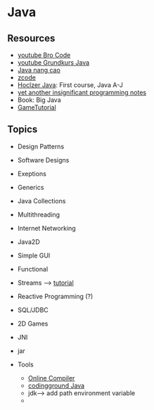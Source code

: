 # Java

## Resources
* [youtube Bro Code](https://www.youtube.com/watch?v=LEJ1kGHSXdA&list=PLZPZq0r_RZOMhCAyywfnYLlrjiVOkdAI1&index=83)
* [youtube Grundkurs Java](https://www.youtube.com/watch?v=HtHIcrgJuwQ&list=RDCMUCPaUjOPs59pdlkSRDdJ6ZDQ&index=9)
* [Java nang cao](https://www.youtube.com/watch?v=KtlbQYgD60s&list=PLMPBVRu4TjAxXA5KuqKFU7gwGiucyif_r&index=13)
* [zcode](https://zetcode.com/all/#java)
* [Hoclzer Java](https://globalsoftwaresupport.teachable.com/courses): First course, Java A-J
* [yet another insignificant programming notes](https://www3.ntu.edu.sg/home/ehchua/programming/index.html)
* Book: Big Java
* [GameTutorial](https://gametutorial.bozjatorium.com/tutorials)

## Topics
* Design Patterns
* Software Designs
* Exeptions
* Generics
* Java Collections
* Multithreading 
* Internet Networking
* Java2D
* Simple GUI
* Functional 
* Streams --> [tutorial](https://www.youtube.com/watch?v=t1-YZ6bF-g0)
* Reactive Programming (?)
* SQL/JDBC
* 2D Games
* JNI
* jar
  
* Tools
  * [Online Compiler](https://www.onlinegdb.com/)
  * [codingground Java](https://www.tutorialspoint.com/compile_java_online.php)
  * jdk--> add path environment variable
  * 